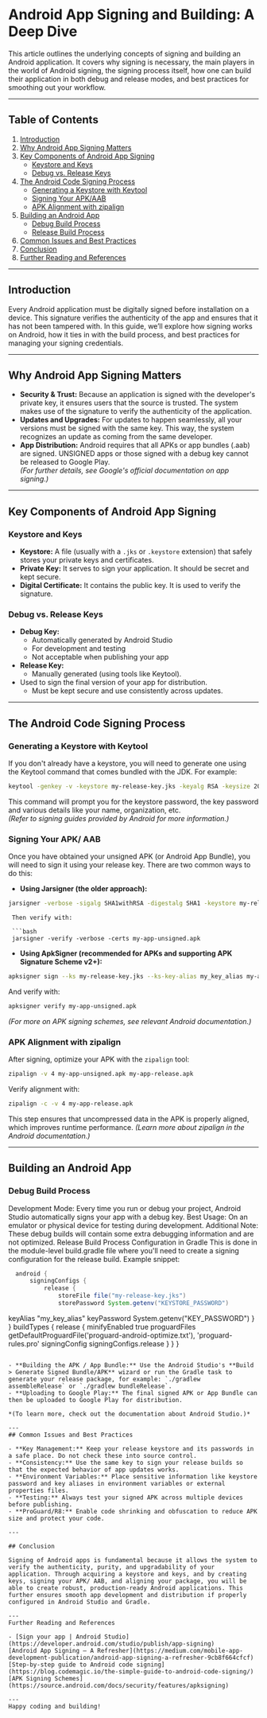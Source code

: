 # Android App Signing and Building: A Deep Dive

This article outlines the underlying concepts of signing and building an Android application. It covers why signing is necessary, the main players in the world of Android signing, the signing process itself, how one can build their application in both debug and release modes, and best practices for smoothing out your workflow.

---
## Table of Contents

1. [Introduction](#introduction)
2. [Why Android App Signing Matters](#why-android-app-signing-matters)
3. [Key Components of Android App Signing](#key-components-of-android-app-signing)
   - [Keystore and Keys](#keystore-and-keys)
   - [Debug vs. Release Keys](#debug-vs-release-keys)
4. [The Android Code Signing Process](#the-android-code-signing-process)
   - [Generating a Keystore with Keytool](#generating-a-keystore-with-keytool)
   - [Signing Your APK/AAB](#signing-your-apkaab)
   - [APK Alignment with zipalign](#apk-alignment-with-zipalign)
5. [Building an Android App](#building-an-android-app)
   - [Debug Build Process](#debug-build-process)
   - [Release Build Process](#release-build-process)
6. [Common Issues and Best Practices](#common-issues-and-best-practices)
7. [Conclusion](#conclusion)
8. [Further Reading and References](#further-reading-and-references)

---

## Introduction

Every Android application must be digitally signed before installation on a device. This signature verifies the authenticity of the app and ensures that it has not been tampered with. In this guide, we’ll explore how signing works on Android, how it ties in with the build process, and best practices for managing your signing credentials.

---

## Why Android App Signing Matters

- **Security & Trust:** Because an application is signed with the developer's private key, it ensures users that the source is trusted. The system makes use of the signature to verify the authenticity of the application.
- **Updates and Upgrades:** For updates to happen seamlessly, all your versions must be signed with the same key. This way, the system recognizes an update as coming from the same developer.
- **App Distribution:** Android requires that all APKs or app bundles (.aab) are signed. UNSIGNED apps or those signed with a debug key cannot be released to Google Play.  
 *(For further details, see Google's official documentation on app signing.)*

---

## Key Components of Android App Signing

### Keystore and Keys

- **Keystore:** A file (usually with a `.jks` or `.keystore` extension) that safely stores your private keys and certificates.
- **Private Key:** It serves to sign your application. It should be secret and kept secure.
- **Digital Certificate:** It contains the public key. It is used to verify the signature.
 
### Debug vs. Release Keys

- **Debug Key:**
  - Automatically generated by Android Studio
  - For development and testing
  - Not acceptable when publishing your app
- **Release Key:**
  - Manually generated (using tools like Keytool).
- Used to sign the final version of your app for distribution.
  - Must be kept secure and use consistently across updates.

---
## The Android Code Signing Process

### Generating a Keystore with Keytool

If you don't already have a keystore, you will need to generate one using the Keytool command that comes bundled with the JDK. For example:

```bash
keytool -genkey -v -keystore my-release-key.jks -keyalg RSA -keysize 2048 -validity 10000 -alias my_key_alias
```

This command will prompt you for the keystore password, the key password and various details like your name, organization, etc.  
*(Refer to signing guides provided by Android for more information.)*

### Signing Your APK/ AAB

Once you have obtained your unsigned APK (or Android App Bundle), you will need to sign it using your release key. There are two common ways to do this:

- **Using Jarsigner (the older approach):**

```bash
jarsigner -verbose -sigalg SHA1withRSA -digestalg SHA1 -keystore my-release-key.jks my-app-unsigned.apk my_key_alias
  ```
```
 Then verify with:

 ```bash
 jarsigner -verify -verbose -certs my-app-unsigned.apk
 ```
- **Using ApkSigner (recommended for APKs and supporting APK Signature Scheme v2+):**

 ```bash
 apksigner sign --ks my-release-key.jks --ks-key-alias my_key_alias my-app-unsigned.apk
 ```
 And verify with:

 ```bash
 apksigner verify my-app-unsigned.apk
 ```

*(For more on APK signing schemes, see relevant Android documentation.)*

### APK Alignment with zipalign

After signing, optimize your APK with the `zipalign` tool:

```bash
zipalign -v 4 my-app-unsigned.apk my-app-release.apk
```

Verify alignment with:

```bash
zipalign -c -v 4 my-app-release.apk
```

This step ensures that uncompressed data in the APK is properly aligned, which improves runtime performance. 
*(Learn more about zipalign in the Android documentation.)*

---
## Building an Android App

### Debug Build Process

Development Mode: Every time you run or debug your project, Android Studio automatically signs your app with a debug key. Best Usage: On an emulator or physical device for testing during development. Additional Note: These debug builds will contain some extra debugging information and are not optimized. Release Build Process Configuration in Gradle This is done in the module-level build.gradle file where you'll need to create a signing configuration for the release build. Example snippet:
```groovy
  android {
      signingConfigs {
          release {
              storeFile file("my-release-key.jks")
              storePassword System.getenv("KEYSTORE_PASSWORD")
```
keyAlias "my_key_alias"
              keyPassword System.getenv("KEY_PASSWORD")
          }
      }
      buildTypes {
          release {
minifyEnabled true
              proguardFiles getDefaultProguardFile('proguard-android-optimize.txt'), 'proguard-rules.pro'
              signingConfig signingConfigs.release
          }
      }
  }
  ```

- **Building the APK / App Bundle:** Use the Android Studio's **Build > Generate Signed Bundle/APK** wizard or run the Gradle task to generate your release package, for example: `./gradlew assembleRelease` or `./gradlew bundleRelease`.
- **Uploading to Google Play:** The final signed APK or App Bundle can then be uploaded to Google Play for distribution.

*(To learn more, check out the documentation about Android Studio.)*

---
## Common Issues and Best Practices

- **Key Management:** Keep your release keystore and its passwords in a safe place. Do not check these into source control.
- **Consistency:** Use the same key to sign your release builds so that the expected behavior of app updates works.
- **Environment Variables:** Place sensitive information like keystore password and key aliases in environment variables or external properties files.
- **Testing:** Always test your signed APK across multiple devices before publishing.
- **ProGuard/R8:** Enable code shrinking and obfuscation to reduce APK size and protect your code.

---

## Conclusion

Signing of Android apps is fundamental because it allows the system to verify the authenticity, purity, and upgradability of your application. Through acquiring a keystore and keys, and by creating keys, signing your APK/ AAB, and aligning your package, you will be able to create robust, production-ready Android applications. This further ensures smooth app development and distribution if properly configured in Android Studio and Gradle.

---
Further Reading and References

- [Sign your app | Android Studio](https://developer.android.com/studio/publish/app-signing)
[Android App Signing — A Refresher](https://medium.com/mobile-app-development-publication/android-app-signing-a-refresher-9cb8f664cfcf)
 [Step-by-step guide to Android code signing](https://blog.codemagic.io/the-simple-guide-to-android-code-signing/)
 [APK Signing Schemes](https://source.android.com/docs/security/features/apksigning)

---
Happy coding and building!
